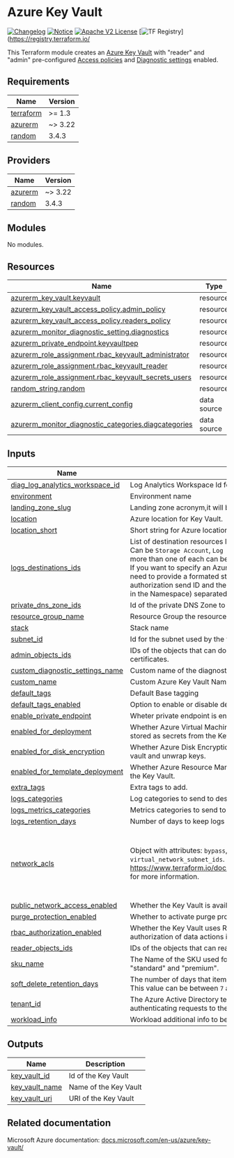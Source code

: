 # Azure Key Vault
[![Changelog](https://img.shields.io/badge/changelog-release-green.svg)](CHANGELOG.md) [![Notice](https://img.shields.io/badge/notice-copyright-yellow.svg)](NOTICE) [![Apache V2 License](https://img.shields.io/badge/license-Apache%20V2-orange.svg)](LICENSE) [![TF Registry](https://img.shields.io/badge/terraform-registry-blue.svg)](https://registry.terraform.io/

This Terraform module creates an [Azure Key Vault](https://docs.microsoft.com/en-us/azure/key-vault/)
with "reader" and "admin" pre-configured [Access policies](https://docs.microsoft.com/en-us/azure/key-vault/key-vault-secure-your-key-vault#data-plane-and-access-policies)
and [Diagnostic settings](https://docs.microsoft.com/en-us/azure/key-vault/key-vault-logging)
enabled.

<!-- BEGIN_TF_DOCS -->
## Requirements

| Name | Version |
|------|---------|
| <a name="requirement_terraform"></a> [terraform](#requirement\_terraform) | >= 1.3 |
| <a name="requirement_azurerm"></a> [azurerm](#requirement\_azurerm) | ~> 3.22 |
| <a name="requirement_random"></a> [random](#requirement\_random) | 3.4.3 |

## Providers

| Name | Version |
|------|---------|
| <a name="provider_azurerm"></a> [azurerm](#provider\_azurerm) | ~> 3.22 |
| <a name="provider_random"></a> [random](#provider\_random) | 3.4.3 |

## Modules

No modules.

## Resources

| Name | Type |
|------|------|
| [azurerm_key_vault.keyvault](https://registry.terraform.io/providers/hashicorp/azurerm/latest/docs/resources/key_vault) | resource |
| [azurerm_key_vault_access_policy.admin_policy](https://registry.terraform.io/providers/hashicorp/azurerm/latest/docs/resources/key_vault_access_policy) | resource |
| [azurerm_key_vault_access_policy.readers_policy](https://registry.terraform.io/providers/hashicorp/azurerm/latest/docs/resources/key_vault_access_policy) | resource |
| [azurerm_monitor_diagnostic_setting.diagnostics](https://registry.terraform.io/providers/hashicorp/azurerm/latest/docs/resources/monitor_diagnostic_setting) | resource |
| [azurerm_private_endpoint.keyvaultpep](https://registry.terraform.io/providers/hashicorp/azurerm/latest/docs/resources/private_endpoint) | resource |
| [azurerm_role_assignment.rbac_keyvault_administrator](https://registry.terraform.io/providers/hashicorp/azurerm/latest/docs/resources/role_assignment) | resource |
| [azurerm_role_assignment.rbac_keyvault_reader](https://registry.terraform.io/providers/hashicorp/azurerm/latest/docs/resources/role_assignment) | resource |
| [azurerm_role_assignment.rbac_keyvault_secrets_users](https://registry.terraform.io/providers/hashicorp/azurerm/latest/docs/resources/role_assignment) | resource |
| [random_string.random](https://registry.terraform.io/providers/hashicorp/random/3.4.3/docs/resources/string) | resource |
| [azurerm_client_config.current_config](https://registry.terraform.io/providers/hashicorp/azurerm/latest/docs/data-sources/client_config) | data source |
| [azurerm_monitor_diagnostic_categories.diagcategories](https://registry.terraform.io/providers/hashicorp/azurerm/latest/docs/data-sources/monitor_diagnostic_categories) | data source |

## Inputs

| Name | Description | Type | Default | Required |
|------|-------------|------|---------|:--------:|
| <a name="input_diag_log_analytics_workspace_id"></a> [diag\_log\_analytics\_workspace\_id](#input\_diag\_log\_analytics\_workspace\_id) | Log Analytics Workspace Id for logs and metrics diagnostics destination | `string` | n/a | yes |
| <a name="input_environment"></a> [environment](#input\_environment) | Environment name | `string` | n/a | yes |
| <a name="input_landing_zone_slug"></a> [landing\_zone\_slug](#input\_landing\_zone\_slug) | Landing zone acronym,it will beused to generate the resource nae | `string` | n/a | yes |
| <a name="input_location"></a> [location](#input\_location) | Azure location for Key Vault. | `string` | n/a | yes |
| <a name="input_location_short"></a> [location\_short](#input\_location\_short) | Short string for Azure location. | `string` | n/a | yes |
| <a name="input_logs_destinations_ids"></a> [logs\_destinations\_ids](#input\_logs\_destinations\_ids) | List of destination resources IDs for logs diagnostic destination.<br>Can be `Storage Account`, `Log Analytics Workspace` and `Event Hub`. No more than one of each can be set.<br>If you want to specify an Azure EventHub to send logs and metrics to, you need to provide a formated string with both the EventHub Namespace authorization send ID and the EventHub name (name of the queue to use in the Namespace) separated by the `|` character. | `list(string)` | n/a | yes |
| <a name="input_private_dns_zone_ids"></a> [private\_dns\_zone\_ids](#input\_private\_dns\_zone\_ids) | Id of the private DNS Zone  to be used by the Vault private endpoint | `string` | n/a | yes |
| <a name="input_resource_group_name"></a> [resource\_group\_name](#input\_resource\_group\_name) | Resource Group the resources will belong to | `string` | n/a | yes |
| <a name="input_stack"></a> [stack](#input\_stack) | Stack name | `string` | n/a | yes |
| <a name="input_subnet_id"></a> [subnet\_id](#input\_subnet\_id) | Id for the subnet used by the vault private endpoint | `string` | n/a | yes |
| <a name="input_admin_objects_ids"></a> [admin\_objects\_ids](#input\_admin\_objects\_ids) | IDs of the objects that can do all operations on all keys, secrets and certificates. | `list(string)` | `[]` | no |
| <a name="input_custom_diagnostic_settings_name"></a> [custom\_diagnostic\_settings\_name](#input\_custom\_diagnostic\_settings\_name) | Custom name of the diagnostics settings, name will be 'default' if not set. | `string` | `"default"` | no |
| <a name="input_custom_name"></a> [custom\_name](#input\_custom\_name) | Custom Azure Key Vault Name, it will overide the generate name if set | `string` | `""` | no |
| <a name="input_default_tags"></a> [default\_tags](#input\_default\_tags) | Default Base tagging | `map(string)` | `{}` | no |
| <a name="input_default_tags_enabled"></a> [default\_tags\_enabled](#input\_default\_tags\_enabled) | Option to enable or disable default tags. | `bool` | `true` | no |
| <a name="input_enable_private_endpoint"></a> [enable\_private\_endpoint](#input\_enable\_private\_endpoint) | Wheter private endpoint is enabled or not | `bool` | `true` | no |
| <a name="input_enabled_for_deployment"></a> [enabled\_for\_deployment](#input\_enabled\_for\_deployment) | Whether Azure Virtual Machines are permitted to retrieve certificates stored as secrets from the Key Vault. | `bool` | `false` | no |
| <a name="input_enabled_for_disk_encryption"></a> [enabled\_for\_disk\_encryption](#input\_enabled\_for\_disk\_encryption) | Whether Azure Disk Encryption is permitted to retrieve secrets from the vault and unwrap keys. | `bool` | `false` | no |
| <a name="input_enabled_for_template_deployment"></a> [enabled\_for\_template\_deployment](#input\_enabled\_for\_template\_deployment) | Whether Azure Resource Manager is permitted to retrieve secrets from the Key Vault. | `bool` | `false` | no |
| <a name="input_extra_tags"></a> [extra\_tags](#input\_extra\_tags) | Extra tags to add. | `map(string)` | `{}` | no |
| <a name="input_logs_categories"></a> [logs\_categories](#input\_logs\_categories) | Log categories to send to destinations. | `list(string)` | `null` | no |
| <a name="input_logs_metrics_categories"></a> [logs\_metrics\_categories](#input\_logs\_metrics\_categories) | Metrics categories to send to destinations. | `list(string)` | `null` | no |
| <a name="input_logs_retention_days"></a> [logs\_retention\_days](#input\_logs\_retention\_days) | Number of days to keep logs on storage account. | `number` | `30` | no |
| <a name="input_network_acls"></a> [network\_acls](#input\_network\_acls) | Object with attributes: `bypass`, `default_action`, `ip_rules`, `virtual_network_subnet_ids`. Set to `null` to disable. See https://www.terraform.io/docs/providers/azurerm/r/key_vault.html#bypass for more information. | <pre>object({<br>    bypass                     = optional(string, "None"),<br>    default_action             = optional(string, "Deny"),<br>    ip_rules                   = optional(list(string)),<br>    virtual_network_subnet_ids = optional(list(string)),<br>  })</pre> | `{}` | no |
| <a name="input_public_network_access_enabled"></a> [public\_network\_access\_enabled](#input\_public\_network\_access\_enabled) | Whether the Key Vault is available from public network. | `bool` | `false` | no |
| <a name="input_purge_protection_enabled"></a> [purge\_protection\_enabled](#input\_purge\_protection\_enabled) | Whether to activate purge protection. | `bool` | `true` | no |
| <a name="input_rbac_authorization_enabled"></a> [rbac\_authorization\_enabled](#input\_rbac\_authorization\_enabled) | Whether the Key Vault uses Role Based Access Control (RBAC) for authorization of data actions instead of access policies. | `bool` | `true` | no |
| <a name="input_reader_objects_ids"></a> [reader\_objects\_ids](#input\_reader\_objects\_ids) | IDs of the objects that can read all keys, secrets and certificates. | `list(string)` | `[]` | no |
| <a name="input_sku_name"></a> [sku\_name](#input\_sku\_name) | The Name of the SKU used for this Key Vault. Possible values are "standard" and "premium". | `string` | `"standard"` | no |
| <a name="input_soft_delete_retention_days"></a> [soft\_delete\_retention\_days](#input\_soft\_delete\_retention\_days) | The number of days that items should be retained for once soft-deleted. This value can be between `7` and `90` days. | `number` | `7` | no |
| <a name="input_tenant_id"></a> [tenant\_id](#input\_tenant\_id) | The Azure Active Directory tenant ID that should be used for authenticating requests to the Key Vault. Default is the current one. | `string` | `""` | no |
| <a name="input_workload_info"></a> [workload\_info](#input\_workload\_info) | Workload additional info to be used in the resource name | `string` | `""` | no |

## Outputs

| Name | Description |
|------|-------------|
| <a name="output_key_vault_id"></a> [key\_vault\_id](#output\_key\_vault\_id) | Id of the Key Vault |
| <a name="output_key_vault_name"></a> [key\_vault\_name](#output\_key\_vault\_name) | Name of the Key Vault |
| <a name="output_key_vault_uri"></a> [key\_vault\_uri](#output\_key\_vault\_uri) | URI of the Key Vault |
<!-- END_TF_DOCS -->
## Related documentation

Microsoft Azure documentation: [docs.microsoft.com/en-us/azure/key-vault/](https://docs.microsoft.com/en-us/azure/key-vault/)
